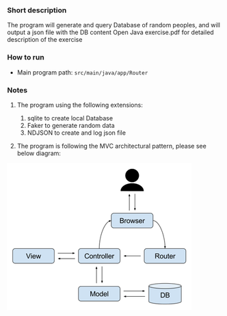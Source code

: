 
### Short description
The program will generate and query Database of random peoples, and will output a json file
with the DB content
Open Java exercise.pdf for detailed description of the exercise

###  How to run
* Main program path: `src/main/java/app/Router`


### Notes
1. The program using the following extensions:
   1. sqlite to create local Database
   2. Faker to generate random data
   3. NDJSON to create and log json file

2. The program is following the MVC architectural pattern, please see below diagram:

![img_1.png](img_1.png)
